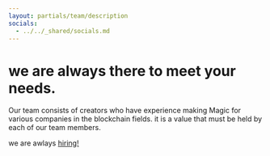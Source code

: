 ```yaml
---
layout: partials/team/description
socials:
  - ../../_shared/socials.md
---
```


# we are always there to meet your needs.

Our team consists of creators who have experience making Magic for various companies in the blockchain fields. it is a value that must be held by each of our team members.

we are awlays [hiring!](http://www.google.com "link")
